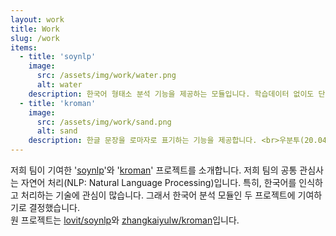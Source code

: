 ```yaml
---
layout: work
title: Work
slug: /work
items:
  - title: 'soynlp'
    image:
      src: /assets/img/work/water.png
      alt: water
    description: 한국어 형태소 분석 기능을 제공하는 모듈입니다. 학습데이터 없이도 단어를 찾고 품사를 구분하는 점이 특징이며 단어 추출 / 토크나이저 / 품사판별 / 전처리 기능을 제공합니다. 프로젝트 내부에 soynlp를 처음 접하는 사용자를 위한 tutorials directory가 존재합니다. <br> .ipynb파일로 이루어진 여러 튜토리얼 파일에는 soynlp 모듈에 어떤 함수가 있고 어떻게 쓸 수 있는지 자세히 기술되어 있습니다. 이 부분에서 저희는 다수의 오타 및 오류를 발견하였고, 이를 수정함으로써 튜토리얼 파일의 정확성과 가시성을 높였습니다. ---> <a href="https://20-2-skku-oss.github.io/2020-2-OSS-4/2020/11/29/typo-ckeck">오타 수정 및 실행결과 최신화</a> <br> soynlp.normalizer 모듈은 분석하고자 하는 글의 전처리 - 특수기호 배제 또는 반복된 자,모음 제거 등의 기능을 제공합니다. 저희는 한자가 포함된 글에 대해서 normalize 과정을 진행하고 싶었으나, 기존 함수로는 한계가 있어 한글, 한자, 영어, 숫자만을 남기는 새로운 기능을 추가하고자 했습니다. ---> <a href="https://20-2-skku-oss.github.io/2020-2-OSS-4/2020/12/04/text-with-hanja">한자 포함 normalizer 추가</a> <br>
  - title: 'kroman'
    image:
      src: /assets/img/work/sand.png
      alt: sand
    description: 한글 문장을 로마자로 표기하는 기능을 제공합니다. <br>우분투(20.04.1) 환경에서 프로젝트를 직접 다운로드하여 컴파일했을 때 에러가 발생했습니다. 에러를 해결하기 위해 코드를 일부 수정하였고, 해결하지 못한 에러는 bug report를 보냈습니다. ---> <a href="https://20-2-skku-oss.github.io/2020-2-OSS-4/2020/12/06/error-fix">bug report & error fix</a> <br> 우리말에는 음운 변동 현상이 존재합니다. 예컨대, 음절의 끝소리 규칙이나 거센소리되기, 된소리되기가 있습니다. 기존 모듈이 지닌 로직으로는 위의 현상을 하나도 구현하지 못한다는 허점을 발견했습니다. 그래서 이를 반영하는 기능을 추가로 구현해 보았습니다. ---> <a href="https://20-2-skku-oss.github.io/2020-2-OSS-4/2020/12/04/emwoon">음운 변동 현상 적용</a>
---
```

저희 팀이 기여한 '<a href="https://github.com/20-2-SKKU-OSS/soynlp">soynlp</a>'와 '<a href="https://github.com/20-2-SKKU-OSS/kroman">kroman</a>' 프로젝트를 소개합니다. 
저희 팀의 공통 관심사는 자연어 처리(NLP: Natural Language Processing)입니다. 특히, 한국어를 인식하고 처리하는 기술에 관심이 많습니다. 그래서 한국어 분석 모듈인 두 프로젝트에 기여하기로 결정했습니다.
<br>원 프로젝트는 
<a href="https://github.com/lovit/soynlp">lovit/soynlp</a>와 <a href="https://github.com/zhangkaiyulw/kroman">zhangkaiyulw/kroman</a>입니다.
<br>

